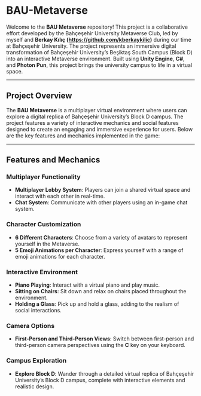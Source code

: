 # BAU-Metaverse

Welcome to the **BAU Metaverse** repository! This project is a collaborative effort developed by the Bahçeşehir University Metaverse Club, led by myself and **Berkay Kılıç (https://github.com/kberkaykilic)** during our time at Bahçeşehir University. The project represents an immersive digital transformation of Bahçeşehir University’s Beşiktaş South Campus (Block D) into an interactive Metaverse environment. Built using **Unity Engine**, **C#**, and **Photon Pun**, this project brings the university campus to life in a virtual space.

---

## Project Overview

The **BAU Metaverse** is a multiplayer virtual environment where users can explore a digital replica of Bahçeşehir University’s Block D campus. The project features a variety of interactive mechanics and social features designed to create an engaging and immersive experience for users. Below are the key features and mechanics implemented in the game:

---

## Features and Mechanics

### Multiplayer Functionality
- **Multiplayer Lobby System**: Players can join a shared virtual space and interact with each other in real-time.
- **Chat System**: Communicate with other players using an in-game chat system.

### Character Customization
- **6 Different Characters**: Choose from a variety of avatars to represent yourself in the Metaverse.
- **5 Emoji Animations per Character**: Express yourself with a range of emoji animations for each character.

### Interactive Environment
- **Piano Playing**: Interact with a virtual piano and play music.
- **Sitting on Chairs**: Sit down and relax on chairs placed throughout the environment.
- **Holding a Glass**: Pick up and hold a glass, adding to the realism of social interactions.

### Camera Options
- **First-Person and Third-Person Views**: Switch between first-person and third-person camera perspectives using the **C** key on your keyboard.

### Campus Exploration
- **Explore Block D**: Wander through a detailed virtual replica of Bahçeşehir University’s Block D campus, complete with interactive elements and realistic design.
